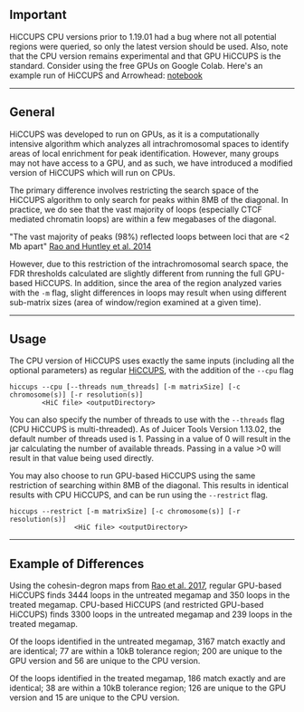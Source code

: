 ## Important
HiCCUPS CPU versions prior to 1.19.01 had a bug where not all potential regions were queried, so only the latest version should be used. Also, note that the CPU version remains experimental and that GPU HiCCUPS is the standard. Consider using the free GPUs on Google Colab. Here's an example run of HiCCUPS and Arrowhead: [notebook](https://colab.research.google.com/drive/1XelZowBWxBghSyS11rvs90Zmazsj_HPh?usp=sharing)

----
## General
HiCCUPS was developed to run on GPUs, as it is a computationally intensive algorithm which analyzes all intrachromosomal spaces to identify areas of local enrichment for peak identification. However, many groups may not have access to a GPU, and as such, we have introduced a modified version of HiCCUPS which will run on CPUs.

The primary difference involves restricting the search space of the HiCCUPS algorithm to only search for peaks within 8MB of the diagonal. In practice, we do see that the vast majority of loops (especially CTCF mediated chromatin loops) are within a few megabases of the diagonal. 

"The vast majority of peaks (98%) reflected loops between loci that are <2 Mb apart" [Rao and Huntley et al. 2014](https://www.cell.com/abstract/S0092-8674%2814%2901497-4)

However, due to this restriction of the intrachromosomal search space, the FDR thresholds calculated are slightly different from running the full GPU-based HiCCUPS. In addition, since the area of the region analyzed varies with the `-m` flag, slight differences in loops may result when using different sub-matrix sizes (area of window/region examined at a given time). 

----
## Usage
The CPU version of HiCCUPS uses exactly the same inputs (including all the optional parameters) as regular [HiCCUPS](HiCCUPS), with the addition of the `--cpu` flag
```
hiccups --cpu [--threads num_threads] [-m matrixSize] [-c chromosome(s)] [-r resolution(s)] 
		<HiC file> <outputDirectory> 
```

You can also specify the number of threads to use with the `--threads` flag (CPU HiCCUPS is multi-threaded). As of Juicer Tools Version 1.13.02, the default number of threads used is 1. Passing in a value of 0 will result in the jar calculating the number of available threads. Passing in a value >0 will result in that value being used directly. 

You may also choose to run GPU-based HiCCUPS using the same restriction of searching within 8MB of the diagonal. This results in identical results with CPU HiCCUPS, and can be run using the `--restrict` flag.

```
hiccups --restrict [-m matrixSize] [-c chromosome(s)] [-r resolution(s)]
                <HiC file> <outputDirectory>
```

----
## Example of Differences

Using the cohesin-degron maps from [Rao et al. 2017](https://www.cell.com/cell/pdf/S0092-8674(17)31120-0.pdf), regular GPU-based HiCCUPS finds 3444 loops in the untreated megamap and 350 loops in the treated megamap. CPU-based HiCCUPS (and restricted GPU-based HiCCUPS) finds 3300 loops in the untreated megamap and 239 loops in the treated megamap.

Of the loops identified in the untreated megamap, 3167 match exactly and are identical; 77 are within a 10kB tolerance region; 200 are unique to the GPU version and 56 are unique to the CPU version. 

Of the loops identified in the treated megamap, 186 match exactly and are identical; 38 are within a 10kB tolerance region; 126 are unique to the GPU version and 15 are unique to the CPU version.